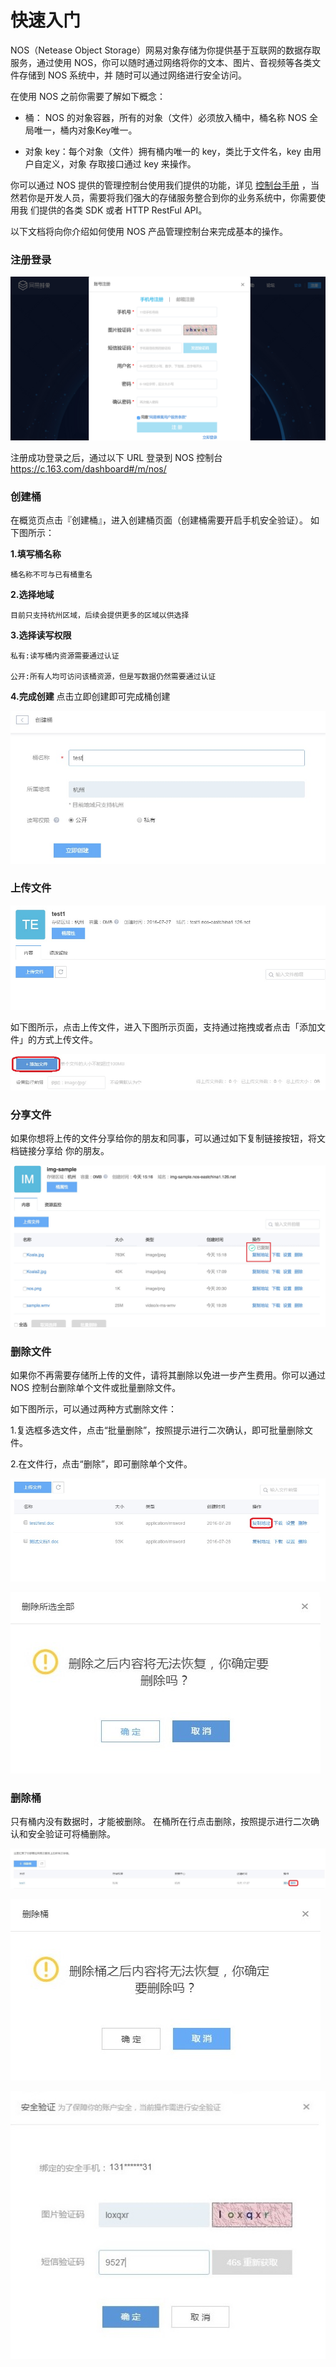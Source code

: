 # 快速入门

NOS（Netease Object Storage）网易对象存储为你提供基于互联网的数据存取服务，通过使用 NOS，你可以随时通过网络将你的文本、图片、音视频等各类文件存储到 NOS 系统中，并 随时可以通过网络进行安全访问。

在使用 NOS 之前你需要了解如下概念：

* 桶： NOS 的对象容器，所有的对象（文件）必须放入桶中，桶名称 NOS 全局唯一，桶内对象Key唯一。

* 对象 key：每个对象（文件）拥有桶内唯一的 key，类比于文件名，key 由用户自定义，对象 存取接口通过 key 来操作。

你可以通过 NOS 提供的管理控制台使用我们提供的功能，详见 [控制台手册](http://support.c.163.com/wiki/md.html#!平台服务/对象存储/控制台手册/管理存储空间.md) ，当然若你是开发人员，需要将我们强大的存储服务整合到你的业务系统中，你需要使用我 们提供的各类 SDK 或者 HTTP RestFul API。

以下文档将向你介绍如何使用 NOS 产品管理控制台来完成基本的操作。

### **注册登录**

![](./image/201608051443.jpg)

注册成功登录之后，通过以下 URL 登录到 NOS 控制台 https://c.163.com/dashboard#/m/nos/

### **创建桶**

在概览页点击『创建桶』，进入创建桶页面（创建桶需要开启手机安全验证）。 如下图所示：

**1.填写桶名称**

    桶名称不可与已有桶重名

**2.选择地域**

    目前只支持杭州区域，后续会提供更多的区域以供选择

**3.选择读写权限**

    私有:读写桶内资源需要通过认证

    公开:所有人均可访问该桶资源，但是写数据仍然需要通过认证

**4.完成创建** 点击立即创建即可完成桶创建

![](./image/201608051449.jpg)

### **上传文件**

![](./image/201608051453.jpg)

如下图所示，点击上传文件，进入下图所示页面，支持通过拖拽或者点击「添加文件」的方式上传文件。

![](./image/201608051454.jpg)

### **分享文件**

如果你想将上传的文件分享给你的朋友和同事，可以通过如下复制链接按钮，将文档链接分享给 你的朋友。

![](./image/201608051455.jpg)

### **删除文件**

如果你不再需要存储所上传的文件，请将其删除以免进一步产生费用。你可以通过 NOS 控制台删除单个文件或批量删除文件。

如下图所示，可以通过两种方式删除文件：

1.复选框多选文件，点击“批量删除”，按照提示进行二次确认，即可批量删除文件。

2.在文件行，点击“删除”，即可删除单个文件。

![](./image/201608051456.jpg)

![](./image/201608051457.jpg)

### **删除桶**

只有桶内没有数据时，才能被删除。 在桶所在行点击删除，按照提示进行二次确认和安全验证可将桶删除。

![](./image/2016080514527.jpg)

![](./image/201608051458.jpg)

![](./image/201608051459.jpg)